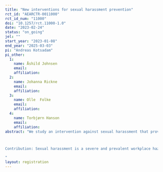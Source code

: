 ```yaml
---
title: "New interventions for sexual harassment prevention"
rct_id: "AEARCTR-0011000"
rct_id_num: "11000"
doi: "10.1257/rct.11000-1.0"
date: "2023-02-24"
status: "on_going"
jel: ""
start_year: "2023-01-08"
end_year: "2025-03-03"
pi: "Andreas Kotsadam"
pi_other:
  1:
    name: Åshild Johnsen
    email: 
    affiliation: 
  2:
    name: Johanna Rickne
    email: 
    affiliation: 
  3:
    name: Olle  Folke
    email: 
    affiliation: 
  4:
    name: Torbjørn Hanson
    email: 
    affiliation: 
abstract: "We study an intervention against sexual harassment that provides information on attitudes and job performance. We randomize the intervention across small rooms with military recruits in the boot camp of the Norwegian military. Outcome variables include sexual harassment prevalence and attitudes toward voicing disagreement with harassment when it occurs. An extended analysis studies attrition from the training to understand if our interventions can prevent occupational exit among women.

Contribution: Sexual harassment is a severe and prevalent workplace hazard. It is discrimination by law and a form of violence against women. Previous evaluations of the most common prevention policies have shown a lack of efficiency or even counterproductive results. We suggest a new prevention method and test its efficiency with randomized control trials. This produces new actionable knowledge for sexual harassment prevention. 
"
layout: registration
---
```


